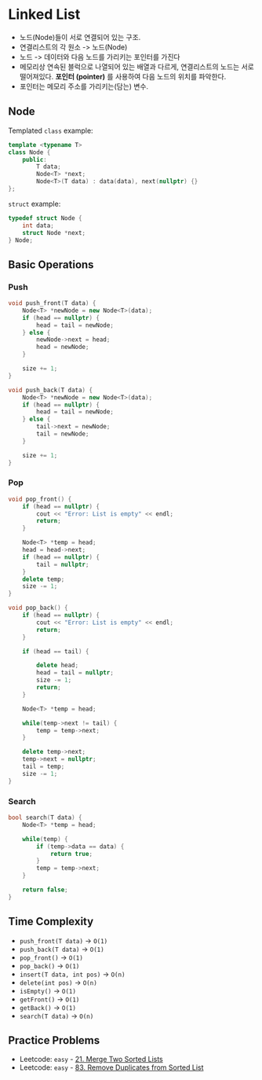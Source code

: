 # Linked List

- 노드(Node)들이 서로 연결되어 있는 구조.
- 연결리스트의 각 원소 -> 노드(Node)
- 노드 -> 데이터와 다음 노드를 가리키는 포인터를 가진다
- 메모리상 연속된 블럭으로 나열되어 있는 배열과 다르게, 연결리스트의 노드는 서로 떨어져있다. **포인터 (pointer)** 를 사용하여 다음 노드의 위치를 파악한다.
- 포인터는 메모리 주소를 가리키는(담는) 변수.


## Node 
Templated `class` example:
```cpp
template <typename T>
class Node {
    public:
        T data;
        Node<T> *next;
        Node<T>(T data) : data(data), next(nullptr) {}
};
```

`struct` example:
```cpp
typedef struct Node {
	int data;
	struct Node *next;
} Node;
```

## Basic Operations

### Push

```cpp
void push_front(T data) {
	Node<T> *newNode = new Node<T>(data);
	if (head == nullptr) {
		head = tail = newNode;
	} else {
		newNode->next = head;
		head = newNode;
	}

	size += 1;
}

void push_back(T data) {
	Node<T> *newNode = new Node<T>(data);
	if (head == nullptr) {
		head = tail = newNode;
	} else {
		tail->next = newNode;
		tail = newNode;
	}

	size += 1;
}
```

### Pop

```cpp
void pop_front() {
	if (head == nullptr) {
		cout << "Error: List is empty" << endl;
		return;
	}

	Node<T> *temp = head;
	head = head->next;
	if (head == nullptr) {
		tail = nullptr;
	}
	delete temp;
	size -= 1;
}

void pop_back() {
	if (head == nullptr) {
		cout << "Error: List is empty" << endl;
		return;
	}

	if (head == tail) {

		delete head;
		head = tail = nullptr;
		size -= 1;
		return;
	}

	Node<T> *temp = head;

	while(temp->next != tail) {
		temp = temp->next;
	}

	delete temp->next;
	temp->next = nullptr;
	tail = temp;
	size -= 1;
}
```

### Search
```cpp
bool search(T data) {
	Node<T> *temp = head;

	while(temp) {
		if (temp->data == data) {
			return true;
		}
		temp = temp->next;
	}

	return false;
}
```

## Time Complexity
- `push_front(T data)` -> `O(1)`
- `push_back(T data)` -> `O(1)`
- `pop_front()` -> `O(1)`
- `pop_back()` -> `O(1)`
- `insert(T data, int pos)`  -> `O(n)`
- `delete(int pos)` -> `O(n)`
- `isEmpty()` -> `O(1)`
- `getFront()` -> `O(1)`
- `getBack()` -> `O(1)`
- `search(T data)` -> `O(n)`

## Practice Problems
- Leetcode: `easy` - [21. Merge Two Sorted Lists](https://leetcode.com/problems/merge-two-sorted-lists/)
- Leetcode: `easy` - [83. Remove Duplicates from Sorted List](https://leetcode.com/problems/remove-duplicates-from-sorted-list/)

